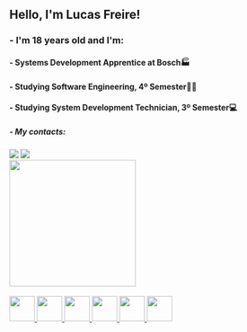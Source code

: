 
<h2>Hello, I'm Lucas Freire!</h2>
<h3>- I'm 18 years old and I'm:</h3>
<h4>- Systems Development Apprentice at Bosch🏭</h4>
<h4>- Studying Software Engineering, 4º Semester👨‍🎓</h4>  
<h4>- Studying System Development Technician, 3º Semester💻</h4>
<h5>- My contacts: </h5>

<div>        
 <a href= "https://www.linkedin.com/in/lucas-freire-0ba260232/"   target="_blank"><image src="https://img.shields.io/badge/linkedin-%230077B5.svg?style=for-the-badge&logo=linkedin&logoColor=white"></a>
 <a href = "mailto:lucasrodifreire@gmail.com?subject=Hello, Lucas Freire! (from github)"><img src="https://img.shields.io/badge/-Gmail-%23333?style=for-the-badge&logo=gmail&logoColor=white" target="_blank"></a>
</div>
   
<div>
 <a href="https://github.com/LucaFreire">
 <img height="225em" src="https://github-readme-stats.vercel.app/api/top-langs/?username=LucaFreire&layout=compact&langs_count=168&theme=blueberry"/>
</div>
 
<div style="display: inline_block"><br> 
 <img height="45" src="https://cdn.jsdelivr.net/gh/devicons/devicon/icons/csharp/csharp-original.svg" /> 
 <img height="45" src="https://cdn.jsdelivr.net/gh/devicons/devicon/icons/python/python-original.svg" />
 <img height="45" src="https://cdn.jsdelivr.net/gh/devicons/devicon/icons/javascript/javascript-original.svg" />
 <img height="45" src="https://cdn.jsdelivr.net/gh/devicons/devicon/icons/nodejs/nodejs-original.svg" />
 <img height="45" src="https://cdn.jsdelivr.net/gh/devicons/devicon/icons/react/react-original.svg" />      
 <img height="45" src="https://cdn.jsdelivr.net/gh/devicons/devicon/icons/angularjs/angularjs-original.svg" />
</div>
